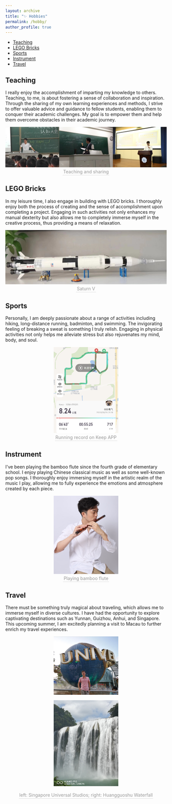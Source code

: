 ```yaml
---
layout: archive
title: "✨ Hobbies"
permalink: /hobby/
author_profile: true
---
```

- [Teaching](#teaching)
- [LEGO Bricks](#lego-bricks)
- [Sports](#sports)
- [Instrument](#instrument)
- [Travel](#travel)

## Teaching 
I really enjoy the accomplishment of imparting my knowledge to others. Teaching, to me, is about fostering a sense of collaboration and inspiration. Through the sharing of my own learning experiences and methods, I strive to offer valuable advice and guidance to fellow students, enabling them to conquer their academic challenges. My goal is to empower them and help them overcome obstacles in their academic journey.

<center>
<img src="../images/teaching.png">
<br>
    <div style = "
        color: orange;
        border-bottom: 1px solid #d9d9d9;
        display: inline-block;
        color: #999;
        padding: 2px;">
        Teaching and sharing
    </div>
    <p> </p>
</center>

## LEGO Bricks
In my leisure time, I also engage in building with LEGO bricks. I thoroughly enjoy both the process of creating and the sense of accomplishment upon completing a project. Engaging in such activities not only enhances my manual dexterity but also allows me to completely immerse myself in the creative process, thus providing a means of relaxation.

<center>
<img src="../images/lego.png">
<br>
    <div style = "
        color: orange;
        border-bottom: 1px solid #d9d9d9;
        display: inline-block;
        color: #999;
        padding: 2px;">
        Saturn V
    </div>
    <p> </p>
</center>

## Sports
Personally, I am deeply passionate about a range of activities including hiking, long-distance running, badminton, and swimming. The invigorating feeling of breaking a sweat is something I truly relish. Engaging in physical activities not only helps me alleviate stress but also rejuvenates my mind, body, and soul.

<center>
<img src="../images/run.png"
width = "40%">
<br>
    <div style = "
        color: orange;
        border-bottom: 1px solid #d9d9d9;
        display: inline-block;
        color: #999;
        padding: 2px;">
        Running record on Keep APP
    </div>
    <p> </p>
</center>

## Instrument
I've been playing the bamboo flute since the fourth grade of elementary school. I enjoy playing Chinese classical music as well as some well-known pop songs. I thoroughly enjoy immersing myself in the artistic realm of the music I play, allowing me to fully experience the emotions and atmosphere created by each piece.

<center>
<img src="../images/flute.png"
width = "40%">
<br>
    <div style = "
        color: orange;
        border-bottom: 1px solid #d9d9d9;
        display: inline-block;
        color: #999;
        padding: 2px;">
        Playing bamboo flute
    </div>
    <p> </p>
</center>

## Travel
There must be something truly magical about traveling, which allows me to immerse myself in diverse cultures. I have had the opportunity to explore captivating destinations such as Yunnan, Guizhou, Anhui, and Singapore. This upcoming summer, I am excitedly planning a visit to Macau to further enrich my travel experiences.
<center>
<img src="/images/singapore.png"
width = "40%">

<img src="/images/guizhou.png"
width = "40%">
<br>
    <div style = "
        color: orange;
        border-bottom: 1px solid #d9d9d9;
        display: inline-block;
        color: #999;
        padding: 2px;">
        left: Singapore Universal Studios; right: Huangguoshu Waterfall
    </div>
    <p> </p>
</center>
